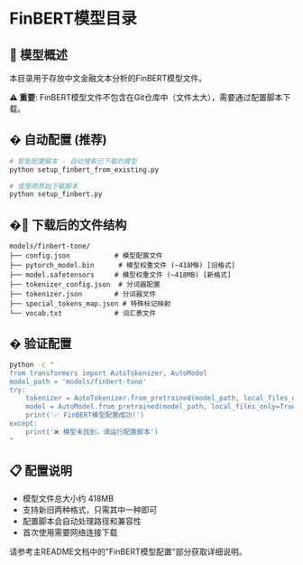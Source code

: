 # FinBERT模型目录

## 📖 模型概述

本目录用于存放中文金融文本分析的FinBERT模型文件。

**⚠️ 重要**: FinBERT模型文件不包含在Git仓库中（文件太大），需要通过配置脚本下载。

## � 自动配置 (推荐)

```bash
# 智能配置脚本 - 自动搜索已下载的模型
python setup_finbert_from_existing.py

# 或使用原始下载脚本
python setup_finbert.py
```

## �📁 下载后的文件结构

```
models/finbert-tone/
├── config.json           # 模型配置文件
├── pytorch_model.bin      # 模型权重文件 (~418MB) [旧格式]
├── model.safetensors     # 模型权重文件 (~418MB) [新格式]
├── tokenizer_config.json  # 分词器配置
├── tokenizer.json        # 分词器文件
├── special_tokens_map.json # 特殊标记映射
└── vocab.txt             # 词汇表文件
```

## � 验证配置

```bash
python -c "
from transformers import AutoTokenizer, AutoModel
model_path = 'models/finbert-tone'
try:
    tokenizer = AutoTokenizer.from_pretrained(model_path, local_files_only=True)
    model = AutoModel.from_pretrained(model_path, local_files_only=True)
    print('✅ FinBERT模型配置成功!')
except:
    print('❌ 模型未找到，请运行配置脚本')
"
```

## 📋 配置说明

- 模型文件总大小约 418MB
- 支持新旧两种格式，只需其中一种即可
- 配置脚本会自动处理路径和兼容性
- 首次使用需要网络连接下载

请参考主README文档中的"FinBERT模型配置"部分获取详细说明。
